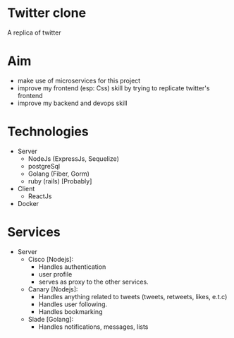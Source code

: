 # Twitter clone
A replica of twitter

# Aim 
 - make use of microservices for this project
 - improve my frontend (esp: Css) skill by trying to replicate twitter's frontend
 - improve my backend and devops skill

# Technologies
 - Server
   - NodeJs (ExpressJs, Sequelize)
   - postgreSql
   - Golang (Fiber, Gorm)
   - ruby (rails) [Probably]
 - Client
   - ReactJs
 - Docker
 
# Services 
 - Server
   - Cisco [Nodejs]: 
      - Handles authentication
      - user profile
      - serves as proxy to the other services.
   - Canary [Nodejs]:
      - Handles anything related to tweets (tweets, retweets, likes, e.t.c)
      - Handles user following. 
      - Handles bookmarking 
   - Slade [Golang]: 
      - Handles notifications, messages, lists